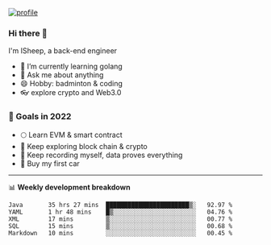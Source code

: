 [![profile](http://img.codelin.xyz/hello-im-isheep.svg)](https://www.calligrapher.ai/)

### Hi there 🐏

I'm ISheep, a back-end engineer

- 🔭 I’m currently learning golang
- 💬 Ask me about anything
- 😄 Hobby: badminton & coding
- 👓 explore crypto and Web3.0

### 🚀 Goals in 2022
+ 🌕 Learn EVM & smart contract
+ 🤔 Keep exploring block chain & crypto
+ 🐏 Keep recording myself, data proves everything
+ 🚗 Buy my first car

-------

📊 **Weekly development breakdown**
<!--START_SECTION:waka-->
```text
Java       35 hrs 27 mins  ███████████████████████▒░   92.97 % 
YAML       1 hr 48 mins    █▒░░░░░░░░░░░░░░░░░░░░░░░   04.76 % 
XML        17 mins         ▒░░░░░░░░░░░░░░░░░░░░░░░░   00.77 % 
SQL        15 mins         ▒░░░░░░░░░░░░░░░░░░░░░░░░   00.68 % 
Markdown   10 mins         ░░░░░░░░░░░░░░░░░░░░░░░░░   00.45 % 
```
<!--END_SECTION:waka-->
